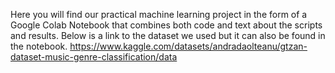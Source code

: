 Here you will find our practical machine learning project in the form of a Google Colab Notebook that combines both code and text about the scripts and results. 
Below is a link to the dataset we used but it can also be found in the notebook. 
https://www.kaggle.com/datasets/andradaolteanu/gtzan-dataset-music-genre-classification/data
